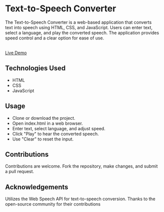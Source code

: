 # Text-to-Speech Converter
The Text-to-Speech Converter is a web-based application that converts text into speech using HTML, CSS, and JavaScript. Users can enter text, select a language, and play the converted speech. The application provides speed control and a clear option for ease of use.

<br/> [Live Demo](https://sahil0029.github.io/Text-to-Voice-/)
## Technologies Used
- HTML
- CSS
- JavaScript
  
## Usage
- Clone or download the project.
- Open index.html in a web browser.
- Enter text, select language, and adjust speed.
- Click "Play" to hear the converted speech.
- Use "Clear" to reset the input.
  
## Contributions
Contributions are welcome. Fork the repository, make changes, and submit a pull request.

## Acknowledgements
Utilizes the Web Speech API for text-to-speech conversion. Thanks to the open-source community for their contributions
